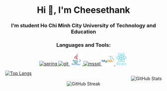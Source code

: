 <h1 align="center">Hi 👋, I'm Cheesethank</h1>
<h3 align="center">I'm student Ho Chi Minh City University of Technology and Education</h3>

<h3 align="center">Languages and Tools:</h3>
<p align="center">
  <a href="https://spring.io/" target="_blank" rel="noreferrer">
    <img src="https://www.vectorlogo.zone/logos/springio/springio-icon.svg" alt="spring" width="40" height="40" />
  </a>
  <a href="https://git-scm.com/" target="_blank" rel="noreferrer">
    <img src="https://www.vectorlogo.zone/logos/git-scm/git-scm-icon.svg" alt="git" width="40" height="40" />
  </a>
  <a href="https://www.java.com" target="_blank" rel="noreferrer">
    <img src="https://raw.githubusercontent.com/devicons/devicon/master/icons/java/java-original.svg" alt="java"
      width="40" height="40" />
  </a>
  <a href="https://www.microsoft.com/en-us/sql-server" target="_blank" rel="noreferrer">
    <img src="https://www.svgrepo.com/show/303229/microsoft-sql-server-logo.svg" alt="mssql" width="40" height="40" />
  </a>
  <a href="https://www.mysql.com/" target="_blank" rel="noreferrer">
    <img src="https://raw.githubusercontent.com/devicons/devicon/master/icons/mysql/mysql-original-wordmark.svg"
      alt="mysql" width="40" height="40" />
  </a>
  <a href="https://reactjs.org/" target="_blank" rel="noreferrer">
    <img src="https://raw.githubusercontent.com/devicons/devicon/master/icons/react/react-original-wordmark.svg"
      alt="react" width="40" height="40" />
  </a>
</p>

<div align="left">
  <a href="https://github.com/anuraghazra/github-readme-stats">
    <img src="https://github-readme-stats.vercel.app/api/top-langs/?username=lightningflashh&layout=donut"
      alt="Top Langs" />
  </a>
</div>

<div align="center">

  <div align="right">
    <picture>
      <source srcset="https://github-readme-stats.vercel.app/api?username=lightningflashh&show_icons=true&theme=dracula"
        media="(prefers-color-scheme: dark)" />
      <source srcset="https://github-readme-stats.vercel.app/api?username=lightningflashh&show_icons=true"
        media="(prefers-color-scheme: light), (prefers-color-scheme: no-preference)" />
      <img src="https://github-readme-stats.vercel.app/api?username=lightningflashh&show_icons=true" alt="GitHub Stats"
        style="display: inline-block;" />
    </picture>

  </div>

  <div align="center">
    <img src="https://github-readme-streak-stats.herokuapp.com/?user=lightningflashh&" alt="GitHub Streak"
      style="display: inline-block;" />
  </div>





